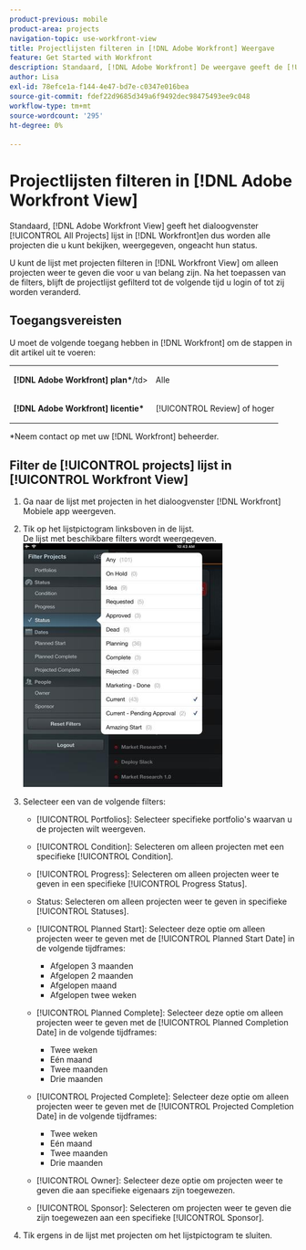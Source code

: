 ```yaml
---
product-previous: mobile
product-area: projects
navigation-topic: use-workfront-view
title: Projectlijsten filteren in [!DNL Adobe Workfront] Weergave
feature: Get Started with Workfront
description: Standaard, [!DNL Adobe Workfront] De weergave geeft de [!UICONTROL All Projects] lijst in [!DNL Workfront]en dus worden alle projecten die u kunt bekijken, weergegeven, ongeacht hun status.
author: Lisa
exl-id: 78efce1a-f144-4e47-bd7e-c0347e016bea
source-git-commit: fdef22d9685d349a6f9492dec98475493ee9c048
workflow-type: tm+mt
source-wordcount: '295'
ht-degree: 0%

---
```


# Projectlijsten filteren in [!DNL Adobe Workfront View]

Standaard, [!DNL Adobe Workfront View] geeft het dialoogvenster [!UICONTROL All Projects] lijst in [!DNL Workfront]en dus worden alle projecten die u kunt bekijken, weergegeven, ongeacht hun status.

U kunt de lijst met projecten filteren in [!DNL Workfront View] om alleen projecten weer te geven die voor u van belang zijn. Na het toepassen van de filters, blijft de projectlijst gefilterd tot de volgende tijd u login of tot zij worden veranderd.

## Toegangsvereisten

U moet de volgende toegang hebben in [!DNL Workfront] om de stappen in dit artikel uit te voeren:

<table style="table-layout:auto"> 
 <col> 
 </col> 
 <col> 
 </col> 
 <tbody> 
  <tr> 
   <td role="rowheader"><strong>[!DNL Adobe Workfront] plan*</strong>/td&gt; 
   <td> <p>Alle</p> </td> 
  </tr> 
  <tr> 
   <td role="rowheader"><strong>[!DNL Adobe Workfront] licentie*</strong></td> 
   <td> <p>[!UICONTROL Review] of hoger</p> </td> 
  </tr> 
 </tbody> 
</table>

&#42;Neem contact op met uw [!DNL Workfront] beheerder.

## Filter de [!UICONTROL projects] lijst in [!UICONTROL Workfront View]

1. Ga naar de lijst met projecten in het dialoogvenster [!DNL Workfront] Mobiele app weergeven.
1. Tik op het lijstpictogram linksboven in de lijst.\
   De lijst met beschikbare filters wordt weergegeven.\
   ![WF_View_filters_050621.jpg](assets/wf-view-filters-050621-350x427.jpg)

1. Selecteer een van de volgende filters:

   * [!UICONTROL Portfolios]: Selecteer specifieke portfolio&#39;s waarvan u de projecten wilt weergeven.
   * [!UICONTROL Condition]: Selecteren om alleen projecten met een specifieke [!UICONTROL Condition].
   * [!UICONTROL Progress]: Selecteren om alleen projecten weer te geven in een specifieke [!UICONTROL Progress Status].
   * Status: Selecteren om alleen projecten weer te geven in specifieke [!UICONTROL Statuses].
   * [!UICONTROL Planned Start]: Selecteer deze optie om alleen projecten weer te geven met de [!UICONTROL Planned Start Date] in de volgende tijdframes:

      * Afgelopen 3 maanden
      * Afgelopen 2 maanden
      * Afgelopen maand
      * Afgelopen twee weken
   * [!UICONTROL Planned Complete]: Selecteer deze optie om alleen projecten weer te geven met de [!UICONTROL Planned Completion Date] in de volgende tijdframes:

      * Twee weken
      * Eén maand
      * Twee maanden
      * Drie maanden
   * [!UICONTROL Projected Complete]: Selecteer deze optie om alleen projecten weer te geven met de [!UICONTROL Projected Completion Date] in de volgende tijdframes:

      * Twee weken
      * Eén maand
      * Twee maanden
      * Drie maanden
   * [!UICONTROL Owner]: Selecteer deze optie om projecten weer te geven die aan specifieke eigenaars zijn toegewezen.
   * [!UICONTROL Sponsor]: Selecteren om projecten weer te geven die zijn toegewezen aan een specifieke [!UICONTROL Sponsor].




1. Tik ergens in de lijst met projecten om het lijstpictogram te sluiten.
